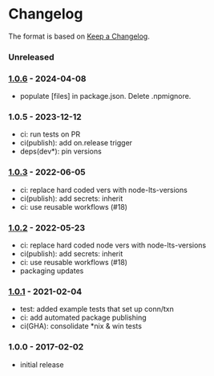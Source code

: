 # Changelog

The format is based on [Keep a Changelog](https://keepachangelog.com/).


### Unreleased

### [1.0.6] - 2024-04-08

- populate [files] in package.json. Delete .npmignore.

### 1.0.5 - 2023-12-12

- ci: run tests on PR
- ci(publish): add on.release trigger
- deps(dev*): pin versions


### [1.0.3] - 2022-06-05

- ci: replace hard coded vers with node-lts-versions
- ci(publish): add secrets: inherit
- ci: use reusable workflows (#18)


### [1.0.2] - 2022-05-23

- ci: replace hard coded node vers with node-lts-versions
- ci(publish): add secrets: inherit
- ci: use reusable workflows (#18)
- packaging updates


### [1.0.1] - 2021-02-04

- test: added example tests that set up conn/txn
- ci: add automated package publishing
- ci(GHA): consolidate \*nix & win tests


### 1.0.0 - 2017-02-02

- initial release


[1.0.1]: https://github.com/haraka/haraka-plugin-template/releases/tag/1.0.1
[1.0.2]: https://github.com/haraka/haraka-plugin-template/releases/tag/1.0.2
[1.0.3]: https://github.com/haraka/haraka-plugin-template/releases/tag/1.0.3
[1.0.6]: https://github.com/haraka/haraka-plugin-template/releases/tag/v1.0.6
